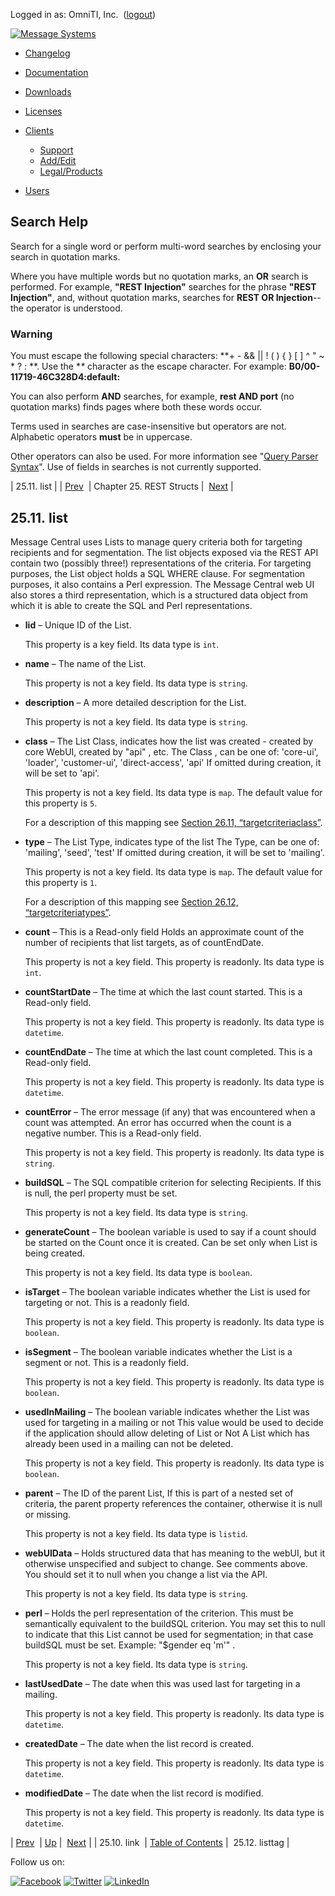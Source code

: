 Logged in as: OmniTI, Inc.  ([logout](https://support.messagesystems.com/logout.php))

[![Message Systems](https://support.messagesystems.com/images/ms-white205.png)](https://support.messagesystems.com/start.php) 

*   [Changelog](https://support.messagesystems.com/start.php?show=changelog)
*   [Documentation](https://support.messagesystems.com/docs/)
*   [Downloads](https://support.messagesystems.com/start.php)

*   [Licenses](https://support.messagesystems.com/license_summary.php)
*   <a href="">Clients</a>
    *   [Support](https://support.messagesystems.com/cs.php)
    *   [Add/Edit](https://support.messagesystems.com/edit_client.php)
    *   [Legal/Products](https://support.messagesystems.com/edit_products.php)
*   [Users](https://support.messagesystems.com/edit_customer.php)

## Search Help

Search for a single word or perform multi-word searches by enclosing your search in quotation marks.

Where you have multiple words but no quotation marks, an **OR** search is performed. For example, **"REST Injection"** searches for the phrase **"REST Injection"**, and, without quotation marks, searches for **REST OR Injection**--the operator is understood.

### Warning

You must escape the following special characters: **+ - && || ! ( ) { } [ ] ^ " ~ * ? : \**. Use the **\** character as the escape character. For example: **B0/00-11719-46C328D4\:default\:**

You can also perform **AND** searches, for example, **rest AND port** (no quotation marks) finds pages where both these words occur.

Terms used in searches are case-insensitive but operators are not. Alphabetic operators **must** be in uppercase.

Other operators can also be used. For more information see "[Query Parser Syntax](https://lucene.apache.org/core/old_versioned_docs/versions/3_0_0/queryparsersyntax.html)". Use of fields in searches is not currently supported.

| 25.11. list |
| [Prev](rest.autogen.struct.link.php)  | Chapter 25. REST Structs |  [Next](rest.autogen.struct.listtag.php) |

## 25.11. list

Message Central uses Lists to manage query criteria both for targeting recipients and for segmentation. The list objects exposed via the REST API contain two (possibly three!) representations of the criteria. For targeting purposes, the List object holds a SQL WHERE clause. For segmentation purposes, it also contains a Perl expression. The Message Central web UI also stores a third representation, which is a structured data object from which it is able to create the SQL and Perl representations.

*   **lid** – Unique ID of the List.

    This property is a key field. Its data type is `int`.

*   **name** – The name of the List.

    This property is not a key field. Its data type is `string`.

*   **description** – A more detailed description for the List.

    This property is not a key field. Its data type is `string`.

*   **class** – The List Class, indicates how the list was created - created by core WebUI, created by "api" , etc. The Class , can be one of: 'core-ui', 'loader', 'customer-ui', 'direct-access', 'api' If omitted during creation, it will be set to 'api'.

    This property is not a key field. Its data type is `map`. The default value for this property is `5`.

    For a description of this mapping see [Section 26.11, “targetcriteriaclass”](rest.autogen.map.targetcriteriaclass.php "26.11. targetcriteriaclass").

*   **type** – The List Type, indicates type of the list The Type, can be one of: 'mailing', 'seed', 'test' If omitted during creation, it will be set to 'mailing'.

    This property is not a key field. Its data type is `map`. The default value for this property is `1`.

    For a description of this mapping see [Section 26.12, “targetcriteriatypes”](rest.autogen.map.targetcriteriatypes.php "26.12. targetcriteriatypes").

*   **count** – This is a Read-only field Holds an approximate count of the number of recipients that list targets, as of countEndDate.

    This property is not a key field. This property is readonly. Its data type is `int`.

*   **countStartDate** – The time at which the last count started. This is a Read-only field.

    This property is not a key field. This property is readonly. Its data type is `datetime`.

*   **countEndDate** – The time at which the last count completed. This is a Read-only field.

    This property is not a key field. This property is readonly. Its data type is `datetime`.

*   **countError** – The error message (if any) that was encountered when a count was attempted. An error has occurred when the count is a negative number. This is a Read-only field.

    This property is not a key field. This property is readonly. Its data type is `string`.

*   **buildSQL** – The SQL compatible criterion for selecting Recipients. If this is null, the perl property must be set.

    This property is not a key field. Its data type is `string`.

*   **generateCount** – The boolean variable is used to say if a count should be started on the Count once it is created. Can be set only when List is being created.

    This property is not a key field. Its data type is `boolean`.

*   **isTarget** – The boolean variable indicates whether the List is used for targeting or not. This is a readonly field.

    This property is not a key field. This property is readonly. Its data type is `boolean`.

*   **isSegment** – The boolean variable indicates whether the List is a segment or not. This is a readonly field.

    This property is not a key field. This property is readonly. Its data type is `boolean`.

*   **usedInMailing** – The boolean variable indicates whether the List was used for targeting in a mailing or not This value would be used to decide if the application should allow deleting of List or Not A List which has already been used in a mailing can not be deleted.

    This property is not a key field. This property is readonly. Its data type is `boolean`.

*   **parent** – The ID of the parent List, If this is part of a nested set of criteria, the parent property references the container, otherwise it is null or missing.

    This property is not a key field. Its data type is `listid`.

*   **webUIData** – Holds structured data that has meaning to the webUI, but it otherwise unspecified and subject to change. See comments above. You should set it to null when you change a list via the API.

    This property is not a key field. Its data type is `string`.

*   **perl** – Holds the perl representation of the criterion. This must be semantically equivalent to the buildSQL criterion. You may set this to null to indicate that this List cannot be used for segmentation; in that case buildSQL must be set. Example: "$gender eq 'm'" .

    This property is not a key field. Its data type is `string`.

*   **lastUsedDate** – The date when this was used last for targeting in a mailing.

    This property is not a key field. This property is readonly. Its data type is `datetime`.

*   **createdDate** – The date when the list record is created.

    This property is not a key field. This property is readonly. Its data type is `datetime`.

*   **modifiedDate** – The date when the list record is modified.

    This property is not a key field. This property is readonly. Its data type is `datetime`.

| [Prev](rest.autogen.struct.link.php)  | [Up](rest.autogen.structs.php) |  [Next](rest.autogen.struct.listtag.php) |
| 25.10. link  | [Table of Contents](index.php) |  25.12. listtag |

Follow us on:

[![Facebook](https://support.messagesystems.com/images/icon-facebook.png)](http://www.facebook.com/messagesystems) [![Twitter](https://support.messagesystems.com/images/icon-twitter.png)](http://twitter.com/#!/MessageSystems) [![LinkedIn](https://support.messagesystems.com/images/icon-linkedin.png)](http://www.linkedin.com/company/message-systems)